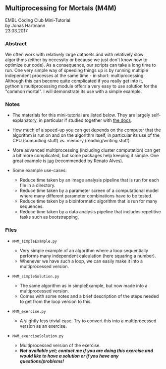## Multiprocessing for Mortals (M4M)
EMBL Coding Club Mini-Tutorial    
by Jonas Hartmann    
23.03.2017    


### Abstract

We often work with relatively large datasets and with relatively slow algorithms (either by necessity or because we just don't know how to optimize our code). As a consequence, our scripts can take a long time to run. One very simple way of speeding things up is by running multiple independent processes at the same time - in short: multiprocessing. Although this can become quite complicated if you really get into it, python's multiprocessing module offers a very easy to use solution for the "common mortal". I will demonstrate its use with a simple example.


### Notes

- The materials for this mini-tutorial are listed below. They are largely self-explanatory, in particular if studied together with [the docs](https://docs.python.org/2/library/multiprocessing.html).

- How much of a speed-up you can get depends on the computer that the algorithm is run on and on the algorithm itself, in particular its use of the CPU (computing stuff) vs. memory (reading/writing stuff).

- More advanced multiprocessing (including cluster computation) can get a bit more complicated, but some packages help keeping it simple. One great example is [jug](https://jug.readthedocs.io/en/latest/) (recommended by Renato Alves).

- Some example use-cases:
    - Reduce time taken by an image analysis pipeline that is run for each file in a directory.
    - Reduce time taken by a parameter screen of a computational model where many different parameter combinations have to be tested.
    - Reduce time taken by a bioinformatic algorithm that is run for many sequences.
    - Reduce time taken by a data analysis pipeline that includes repetitive tasks such as bootstrapping.


### Files

- `M4M_simpleExample.py`
    - Very simple example of an algorithm where a loop sequentially performs many independent calculation (here squaring a number).
    - Whenever we have such a loop, we can easily make it into a multiprocessed version.

- `M4M_simpleSolution.py`
	- The same algorithm as in simpleExample, but now made into a multiprocessed version.
	- Comes with some notes and a brief description of the steps needed to get from the loop version to this.

- `M4M_exercise.py`
    - A slightly less trivial case. Try to convert this into a multiprocessed version as an exercise.

- `M4M_exerciseSolution.py`
    - Multiprocessed version of the exercise.
    - ***Not available yet; contact me if you are doing this exercise and would like to have a solution or if you have any questions/problems!***